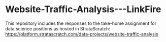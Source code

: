 # Website-Traffic-Analysis---LinkFire
This repository includes the responses to the take-home assignment for data science positions as hosted in StrataScratch: https://platform.stratascratch.com/data-projects/website-traffic-analysis

